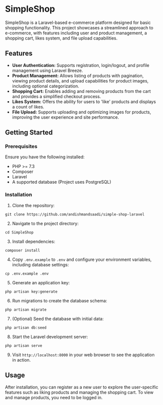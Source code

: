 # SimpleShop

SimpleShop is a Laravel-based e-commerce platform designed for basic shopping functionality. This project showcases a streamlined approach to e-commerce, with features including user and product management, a shopping cart, likes system, and file upload capabilities.

## Features

- **User Authentication:** Supports registration, login/logout, and profile management using Laravel Breeze.
- **Product Management:** Allows listing of products with pagination, viewing product details, and upload capabilities for product images, including optional categorization.
- **Shopping Cart:** Enables adding and removing products from the cart and provides a simplified checkout process.
- **Likes System:** Offers the ability for users to 'like' products and displays a count of likes.
- **File Upload:** Supports uploading and optimizing images for products, improving the user experience and site performance.

## Getting Started

### Prerequisites

Ensure you have the following installed:

- PHP >= 7.3
- Composer
- Laravel
- A supported database (Project uses PostgreSQL)

### Installation

1. Clone the repository:

`git clone https://github.com/andishmandsaadi/simple-shop-laravel`

2. Navigate to the project directory:

`cd SimpleShop`

3. Install dependencies:

`composer install`

4. Copy `.env.example` to `.env` and configure your environment variables, including database settings:

`cp .env.example .env`

5. Generate an application key:

`php artisan key:generate`

6. Run migrations to create the database schema:

`php artisan migrate`

7. (Optional) Seed the database with initial data:

`php artisan db:seed`

8. Start the Laravel development server:

`php artisan serve`

9. Visit `http://localhost:8000` in your web browser to see the application in action.

## Usage

After installation, you can register as a new user to explore the user-specific features such as liking products and managing the shopping cart. To view and manage products, you need to be logged in.
